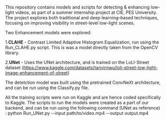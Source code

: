 This repository contains models and scripts for detecting & enhancing low-light videos, as part of a summer internship project at CIE, PES University. The project explores both traditional and deep learning–based techniques, focusing on improving visibility in street-level low-light scenes.

Two Enhancement models were explored:
  
  1.**CLAHE** - Contrast Limited Adaptive Histogram Equalization, run using the Run_CLAHE.py script. This is was a model directly taken from the OpenCV library.
  
  2.**UNet** - Uses the UNet architecture, and is trained on the LoLI-Street dataset (https://www.kaggle.com/datasets/tanvirnwu/loli-street-low-light-image-enhancement-of-street)
  
The detetction model was built using the pretrained ConvNeXt architecture, and can be run using the Classify.py file.

All the training scripts were run on Kaggle and are hence coded specifically to Kaggle. The scripts to run the models were created as a part of our backend, and can be run using the following command (UNet as reference) : 
python Run_UNet.py --input path/to/video.mp4 --output output.mp4
